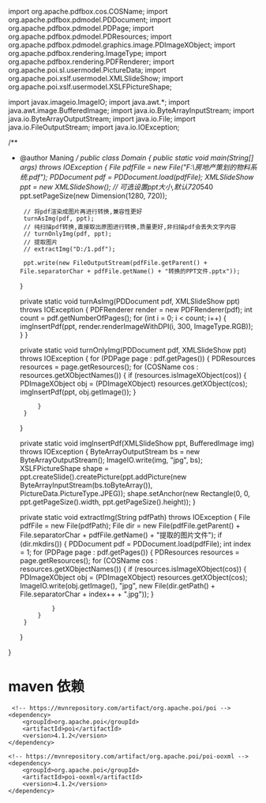 import org.apache.pdfbox.cos.COSName;
import org.apache.pdfbox.pdmodel.PDDocument;
import org.apache.pdfbox.pdmodel.PDPage;
import org.apache.pdfbox.pdmodel.PDResources;
import org.apache.pdfbox.pdmodel.graphics.image.PDImageXObject;
import org.apache.pdfbox.rendering.ImageType;
import org.apache.pdfbox.rendering.PDFRenderer;
import org.apache.poi.sl.usermodel.PictureData;
import org.apache.poi.xslf.usermodel.XMLSlideShow;
import org.apache.poi.xslf.usermodel.XSLFPictureShape;

import javax.imageio.ImageIO;
import java.awt.*;
import java.awt.image.BufferedImage;
import java.io.ByteArrayInputStream;
import java.io.ByteArrayOutputStream;
import java.io.File;
import java.io.FileOutputStream;
import java.io.IOException;

/**
 * @author Maning
 */
public class Domain {
    public static void main(String[] args) throws IOException {
        File pdfFile = new File("F:\\房地产策划的物料系统.pdf");
        PDDocument pdf = PDDocument.load(pdfFile);
        XMLSlideShow ppt = new XMLSlideShow();
        // 可选设置ppt大小,默认720*540
         ppt.setPageSize(new Dimension(1280, 720));

        // 将pdf渲染成图片再进行转换,兼容性更好
        turnAsImg(pdf, ppt);
        // 纯扫描pdf转换,直接取出原图进行转换,质量更好,非扫描pdf会丢失文字内容
        // turnOnlyImg(pdf, ppt);
        // 提取图片
        // extractImg("D:/1.pdf");

        ppt.write(new FileOutputStream(pdfFile.getParent() + File.separatorChar + pdfFile.getName() + "转换的PPT文件.pptx"));
    }

    private static void turnAsImg(PDDocument pdf, XMLSlideShow ppt) throws IOException {
        PDFRenderer render = new PDFRenderer(pdf);
        int count = pdf.getNumberOfPages();
        for (int i = 0; i < count; i++) {
            imgInsertPdf(ppt, render.renderImageWithDPI(i, 300, ImageType.RGB));
        }
    }

    private static void turnOnlyImg(PDDocument pdf, XMLSlideShow ppt) throws IOException {
        for (PDPage page : pdf.getPages()) {
            PDResources resources = page.getResources();
            for (COSName cos : resources.getXObjectNames()) {
                if (resources.isImageXObject(cos)) {
                    PDImageXObject obj = (PDImageXObject) resources.getXObject(cos);
                    imgInsertPdf(ppt, obj.getImage());
                }

            }
        }
    }

    private static void imgInsertPdf(XMLSlideShow ppt, BufferedImage img) throws IOException {
        ByteArrayOutputStream bs = new ByteArrayOutputStream();
        ImageIO.write(img, "jpg", bs);
        XSLFPictureShape shape = ppt.createSlide().createPicture(ppt.addPicture(new ByteArrayInputStream(bs.toByteArray()), PictureData.PictureType.JPEG));
        shape.setAnchor(new Rectangle(0, 0, ppt.getPageSize().width, ppt.getPageSize().height));
    }

    private static void extractImg(String pdfPath) throws IOException {
        File pdfFile = new File(pdfPath);
        File dir = new File(pdfFile.getParent() + File.separatorChar + pdfFile.getName() + "提取的图片文件");
        if (dir.mkdirs()) {
            PDDocument pdf = PDDocument.load(pdfFile);
            int index = 1;
            for (PDPage page : pdf.getPages()) {
                PDResources resources = page.getResources();
                for (COSName cos : resources.getXObjectNames()) {
                    if (resources.isImageXObject(cos)) {
                        PDImageXObject obj = (PDImageXObject) resources.getXObject(cos);
                        ImageIO.write(obj.getImage(), "jpg", new File(dir.getPath() + File.separatorChar + index++ + ".jpg"));
                    }

                }
            }
        }

    }

}

# maven 依赖

     <!-- https://mvnrepository.com/artifact/org.apache.poi/poi -->
    <dependency>
        <groupId>org.apache.poi</groupId>
        <artifactId>poi</artifactId>
        <version>4.1.2</version>
    </dependency>

    <!-- https://mvnrepository.com/artifact/org.apache.poi/poi-ooxml -->
    <dependency>
        <groupId>org.apache.poi</groupId>
        <artifactId>poi-ooxml</artifactId>
        <version>4.1.2</version>
    </dependency>
